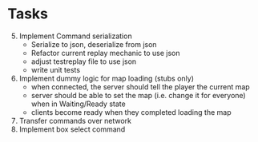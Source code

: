 # Tasks

5. Implement Command serialization
   - Serialize to json, deserialize from json
   - Refactor current replay mechanic to use json
   - adjust testreplay file to use json
   - write unit tests
6. Implement dummy logic for map loading (stubs only)
   - when connected, the server should tell the player the current map
   - server should be able to set the map (i.e. change it for everyone) when in Waiting/Ready state
   - clients become ready when they completed loading the map
7. Transfer commands over network
9. Implement box select command